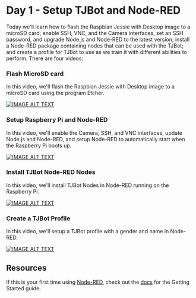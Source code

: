 # Day 1 - Setup TJBot and Node-RED

Today we'll learn how to flash the Raspbian Jessie with Desktop image to a microSD card; enable SSH, VNC, and the Camera interfaces, set an SSH password, and upgrade Node.js and Node-RED to the latest version; install a Node-RED package containing nodes that can be used with the TJBot; and create a profile for TJBot to use as we train it with different abilities to perform. There are four videos:

### Flash MicroSD card

In this video, we'll flash the Raspbian Jessie with Desktop image to a microSD card using the program Etcher. 

[![IMAGE ALT TEXT](http://img.youtube.com/vi/J23LdKeghBg/0.jpg)](http://www.youtube.com/watch?v=J23LdKeghBg "Flash MicroSD card")

### Setup Raspberry Pi and Node-RED

In this video, we'll enable the Camera, SSH, and VNC interfaces, update Node.js and Node-RED, and setup Node-RED to automatically start when the Raspberry Pi boots up. 

[![IMAGE ALT TEXT](http://img.youtube.com/vi/EKmSuDYbzhE/0.jpg)](http://www.youtube.com/watch?v=EKmSuDYbzhE "Setup Raspberry Pi and Node-RED")

### Install TJBot Node-RED Nodes

In this video, we'll install TJBot Nodes in Node-RED running on the Raspberry Pi.

[![IMAGE ALT TEXT](http://img.youtube.com/vi/xLfpcJYa8eI/0.jpg)](http://www.youtube.com/watch?v=xLfpcJYa8eI "Install TJBot Node-RED Nodes")

### Create a TJBot Profile

In this video, we'll setup a TJBot profile with a gender and name in Node-RED. 

[![IMAGE ALT TEXT](http://img.youtube.com/vi/Je9VJv_sxt8/0.jpg)](http://www.youtube.com/watch?v=Je9VJv_sxt8 "Create a TJBot Profile")

## Resources

If this is your first time using [Node-RED](https://nodered.org/), check out the [docs](https://nodered.org/docs/) for the Getting Started guide.
